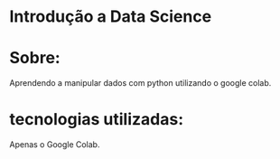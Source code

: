 # Introdução a Data Science 

# Sobre:
Aprendendo a manipular dados com python utilizando o google colab. 

# tecnologias utilizadas:

Apenas o Google Colab. 
